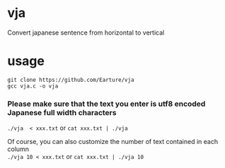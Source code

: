 # vja
Convert japanese sentence from horizontal to vertical

# usage

`git clone https://github.com/Earture/vja` \
`gcc vja.c -o vja` 
### Please make sure that the text you enter is utf8 encoded Japanese full width characters
`./vja  < xxx.txt` or `cat xxx.txt | ./vja` 

Of course, you can also customize the number of text contained in each column \
`./vja 10 < xxx.txt` or `cat xxx.txt | ./vja 10` 
